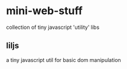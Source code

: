 # mini-web-stuff
collection of tiny javascript 'utility' libs

## liljs
a tiny javascript util for basic dom manipulation
